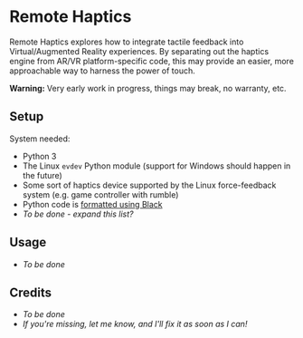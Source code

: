 Remote Haptics
===============

Remote Haptics explores how to integrate tactile feedback into Virtual/Augmented Reality experiences.  By separating out the haptics engine from AR/VR platform-specific code, this may provide an easier, more approachable way to harness the power of touch.

**Warning:** Very early work in progress, things may break, no warranty, etc.

## Setup

System needed:
* Python 3
* The Linux `evdev` Python module (support for Windows should happen in the future)
* Some sort of haptics device supported by the Linux force-feedback system (e.g. game controller with rumble)
* Python code is [formatted using Black](https://black.readthedocs.io/ )
* *To be done - expand this list?*

## Usage

* *To be done*

## Credits

* *To be done*
* *If you're missing, let me know, and I'll fix it as soon as I can!*
